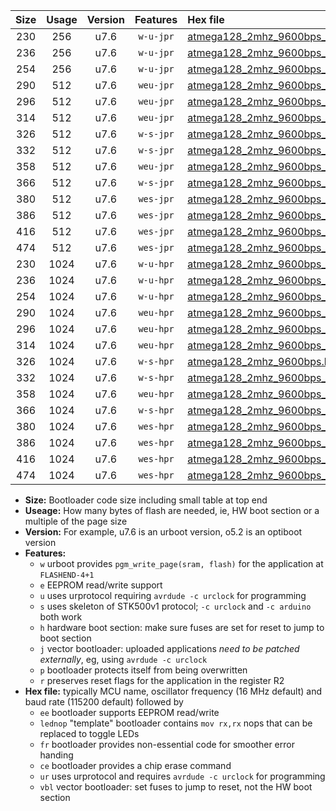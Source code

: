 |Size|Usage|Version|Features|Hex file|
|:-:|:-:|:-:|:-:|:--|
|230|256|u7.6|`w-u-jpr`|[atmega128_2mhz_9600bps_ur_vbl.hex](https://raw.githubusercontent.com/stefanrueger/urboot/main//atmega128_2mhz_9600bps_ur_vbl.hex)|
|236|256|u7.6|`w-u-jpr`|[atmega128_2mhz_9600bps_lednop_ur_vbl.hex](https://raw.githubusercontent.com/stefanrueger/urboot/main//atmega128_2mhz_9600bps_lednop_ur_vbl.hex)|
|254|256|u7.6|`w-u-jpr`|[atmega128_2mhz_9600bps_lednop_fr_ur_vbl.hex](https://raw.githubusercontent.com/stefanrueger/urboot/main//atmega128_2mhz_9600bps_lednop_fr_ur_vbl.hex)|
|290|512|u7.6|`weu-jpr`|[atmega128_2mhz_9600bps_ee_ur_vbl.hex](https://raw.githubusercontent.com/stefanrueger/urboot/main//atmega128_2mhz_9600bps_ee_ur_vbl.hex)|
|296|512|u7.6|`weu-jpr`|[atmega128_2mhz_9600bps_ee_lednop_ur_vbl.hex](https://raw.githubusercontent.com/stefanrueger/urboot/main//atmega128_2mhz_9600bps_ee_lednop_ur_vbl.hex)|
|314|512|u7.6|`weu-jpr`|[atmega128_2mhz_9600bps_ee_lednop_fr_ur_vbl.hex](https://raw.githubusercontent.com/stefanrueger/urboot/main//atmega128_2mhz_9600bps_ee_lednop_fr_ur_vbl.hex)|
|326|512|u7.6|`w-s-jpr`|[atmega128_2mhz_9600bps_vbl.hex](https://raw.githubusercontent.com/stefanrueger/urboot/main//atmega128_2mhz_9600bps_vbl.hex)|
|332|512|u7.6|`w-s-jpr`|[atmega128_2mhz_9600bps_lednop_vbl.hex](https://raw.githubusercontent.com/stefanrueger/urboot/main//atmega128_2mhz_9600bps_lednop_vbl.hex)|
|358|512|u7.6|`weu-jpr`|[atmega128_2mhz_9600bps_ee_lednop_fr_ce_ur_vbl.hex](https://raw.githubusercontent.com/stefanrueger/urboot/main//atmega128_2mhz_9600bps_ee_lednop_fr_ce_ur_vbl.hex)|
|366|512|u7.6|`w-s-jpr`|[atmega128_2mhz_9600bps_lednop_fr_vbl.hex](https://raw.githubusercontent.com/stefanrueger/urboot/main//atmega128_2mhz_9600bps_lednop_fr_vbl.hex)|
|380|512|u7.6|`wes-jpr`|[atmega128_2mhz_9600bps_ee_vbl.hex](https://raw.githubusercontent.com/stefanrueger/urboot/main//atmega128_2mhz_9600bps_ee_vbl.hex)|
|386|512|u7.6|`wes-jpr`|[atmega128_2mhz_9600bps_ee_lednop_vbl.hex](https://raw.githubusercontent.com/stefanrueger/urboot/main//atmega128_2mhz_9600bps_ee_lednop_vbl.hex)|
|416|512|u7.6|`wes-jpr`|[atmega128_2mhz_9600bps_ee_lednop_fr_vbl.hex](https://raw.githubusercontent.com/stefanrueger/urboot/main//atmega128_2mhz_9600bps_ee_lednop_fr_vbl.hex)|
|474|512|u7.6|`wes-jpr`|[atmega128_2mhz_9600bps_ee_lednop_fr_ce_vbl.hex](https://raw.githubusercontent.com/stefanrueger/urboot/main//atmega128_2mhz_9600bps_ee_lednop_fr_ce_vbl.hex)|
|230|1024|u7.6|`w-u-hpr`|[atmega128_2mhz_9600bps_ur.hex](https://raw.githubusercontent.com/stefanrueger/urboot/main//atmega128_2mhz_9600bps_ur.hex)|
|236|1024|u7.6|`w-u-hpr`|[atmega128_2mhz_9600bps_lednop_ur.hex](https://raw.githubusercontent.com/stefanrueger/urboot/main//atmega128_2mhz_9600bps_lednop_ur.hex)|
|254|1024|u7.6|`w-u-hpr`|[atmega128_2mhz_9600bps_lednop_fr_ur.hex](https://raw.githubusercontent.com/stefanrueger/urboot/main//atmega128_2mhz_9600bps_lednop_fr_ur.hex)|
|290|1024|u7.6|`weu-hpr`|[atmega128_2mhz_9600bps_ee_ur.hex](https://raw.githubusercontent.com/stefanrueger/urboot/main//atmega128_2mhz_9600bps_ee_ur.hex)|
|296|1024|u7.6|`weu-hpr`|[atmega128_2mhz_9600bps_ee_lednop_ur.hex](https://raw.githubusercontent.com/stefanrueger/urboot/main//atmega128_2mhz_9600bps_ee_lednop_ur.hex)|
|314|1024|u7.6|`weu-hpr`|[atmega128_2mhz_9600bps_ee_lednop_fr_ur.hex](https://raw.githubusercontent.com/stefanrueger/urboot/main//atmega128_2mhz_9600bps_ee_lednop_fr_ur.hex)|
|326|1024|u7.6|`w-s-hpr`|[atmega128_2mhz_9600bps.hex](https://raw.githubusercontent.com/stefanrueger/urboot/main//atmega128_2mhz_9600bps.hex)|
|332|1024|u7.6|`w-s-hpr`|[atmega128_2mhz_9600bps_lednop.hex](https://raw.githubusercontent.com/stefanrueger/urboot/main//atmega128_2mhz_9600bps_lednop.hex)|
|358|1024|u7.6|`weu-hpr`|[atmega128_2mhz_9600bps_ee_lednop_fr_ce_ur.hex](https://raw.githubusercontent.com/stefanrueger/urboot/main//atmega128_2mhz_9600bps_ee_lednop_fr_ce_ur.hex)|
|366|1024|u7.6|`w-s-hpr`|[atmega128_2mhz_9600bps_lednop_fr.hex](https://raw.githubusercontent.com/stefanrueger/urboot/main//atmega128_2mhz_9600bps_lednop_fr.hex)|
|380|1024|u7.6|`wes-hpr`|[atmega128_2mhz_9600bps_ee.hex](https://raw.githubusercontent.com/stefanrueger/urboot/main//atmega128_2mhz_9600bps_ee.hex)|
|386|1024|u7.6|`wes-hpr`|[atmega128_2mhz_9600bps_ee_lednop.hex](https://raw.githubusercontent.com/stefanrueger/urboot/main//atmega128_2mhz_9600bps_ee_lednop.hex)|
|416|1024|u7.6|`wes-hpr`|[atmega128_2mhz_9600bps_ee_lednop_fr.hex](https://raw.githubusercontent.com/stefanrueger/urboot/main//atmega128_2mhz_9600bps_ee_lednop_fr.hex)|
|474|1024|u7.6|`wes-hpr`|[atmega128_2mhz_9600bps_ee_lednop_fr_ce.hex](https://raw.githubusercontent.com/stefanrueger/urboot/main//atmega128_2mhz_9600bps_ee_lednop_fr_ce.hex)|

- **Size:** Bootloader code size including small table at top end
- **Useage:** How many bytes of flash are needed, ie, HW boot section or a multiple of the page size
- **Version:** For example, u7.6 is an urboot version, o5.2 is an optiboot version
- **Features:**
  + `w` urboot provides `pgm_write_page(sram, flash)` for the application at `FLASHEND-4+1`
  + `e` EEPROM read/write support
  + `u` uses urprotocol requiring `avrdude -c urclock` for programming
  + `s` uses skeleton of STK500v1 protocol; `-c urclock` and `-c arduino` both work
  + `h` hardware boot section: make sure fuses are set for reset to jump to boot section
  + `j` vector bootloader: uploaded applications *need to be patched externally*, eg, using `avrdude -c urclock`
  + `p` bootloader protects itself from being overwritten
  + `r` preserves reset flags for the application in the register R2
- **Hex file:** typically MCU name, oscillator frequency (16 MHz default) and baud rate (115200 default) followed by
  + `ee` bootloader supports EEPROM read/write
  + `lednop` "template" bootloader contains `mov rx,rx` nops that can be replaced to toggle LEDs
  + `fr` bootloader provides non-essential code for smoother error handing
  + `ce` bootloader provides a chip erase command
  + `ur` uses urprotocol and requires `avrdude -c urclock` for programming
  + `vbl` vector bootloader: set fuses to jump to reset, not the HW boot section
